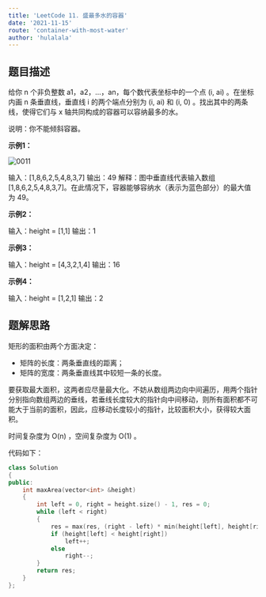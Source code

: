 ```yaml
---
title: 'LeetCode 11. 盛最多水的容器'
date: '2021-11-15'
route: 'container-with-most-water'
author: 'hulalala'
---
```


## 题目描述

给你 n 个非负整数 a1，a2，...，an，每个数代表坐标中的一个点 (i, ai) 。在坐标内画 n 条垂直线，垂直线 i 的两个端点分别为 (i, ai) 和 (i, 0) 。找出其中的两条线，使得它们与 x 轴共同构成的容器可以容纳最多的水。

说明：你不能倾斜容器。

**示例1：**

![0011](https://aliyun-lc-upload.oss-cn-hangzhou.aliyuncs.com/aliyun-lc-upload/uploads/2018/07/25/question_11.jpg)

输入：[1,8,6,2,5,4,8,3,7]
输出：49
解释：图中垂直线代表输入数组 [1,8,6,2,5,4,8,3,7]。在此情况下，容器能够容纳水（表示为蓝色部分）的最大值为 49。

**示例2：**

输入：height = [1,1]
输出：1

**示例3：**

输入：height = [4,3,2,1,4]
输出：16

**示例4：**

输入：height = [1,2,1]
输出：2

## 题解思路

矩形的面积由两个方面决定：

* 矩阵的长度：两条垂直线的距离；
* 矩阵的宽度：两条垂直线其中较短一条的长度。

要获取最大面积，这两者应尽量最大化。不妨从数组两边向中间遍历，用两个指针分别指向数组两边的垂线，若垂线长度较大的指针向中间移动，则所有面积都不可能大于当前的面积，因此，应移动长度较小的指针，比较面积大小，获得较大面积。

时间复杂度为 O(n) ，空间复杂度为 O(1) 。

代码如下：

```cpp
class Solution
{
public:
    int maxArea(vector<int> &height)
    {
        int left = 0, right = height.size() - 1, res = 0;
        while (left < right)
        {
            res = max(res, (right - left) * min(height[left], height[right]));
            if (height[left] < height[right])
                left++;
            else
                right--;
        }
        return res;
    }
};

```
